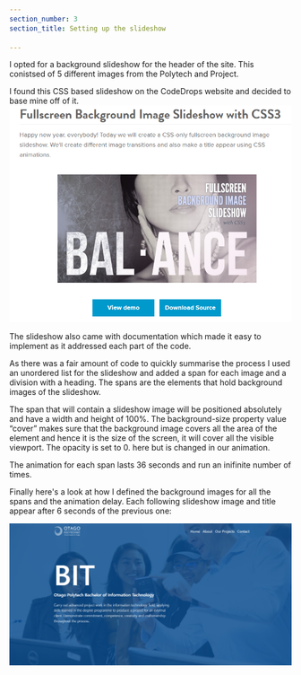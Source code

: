 ```yaml
---
section_number: 3
section_title: Setting up the slideshow

---
```


I opted for a background slideshow for the header of the site. This conistsed of 5 different images from the Polytech and Project.

I found this CSS based slideshow on the CodeDrops website and decided to base mine off of it.
![Site Animation](slideshow.PNG)

The slideshow also came with documentation which made it easy to implement as it addressed each part of the code.

As there was a fair amount of code to quickly summarise the process I used an unordered list for the slideshow and added a span for each image and a division with a heading. The spans are the elements that hold background images of the slideshow.

<script src="https://snipsave.com/embed/3fWc42P0Ic38nITkJw.js"></script>

The span that will contain a slideshow image will be positioned absolutely and have a width and height of 100%. The background-size property value “cover” makes sure that the background image covers all the area of the element and hence it is the size of the screen, it will cover all the visible viewport. The opacity is set to 0. here but is changed in our animation.

<script src="https://snipsave.com/embed/CWgQCkvDXX39LP0eVX.js"></script>

The animation for each span lasts 36 seconds and run an inifinite number of times.

<script src="https://snipsave.com/embed/Gx6pB1faf4294OSKbf.js"></script>

Finally here's a look at how I defined the background images for all the spans and the animation delay. Each following slideshow image and title appear after 6 seconds of the previous one:

<script src="https://snipsave.com/embed/oHL10dfXXzUfdYf23Z.js"></script>

![Site Animation](theanimation.PNG)
